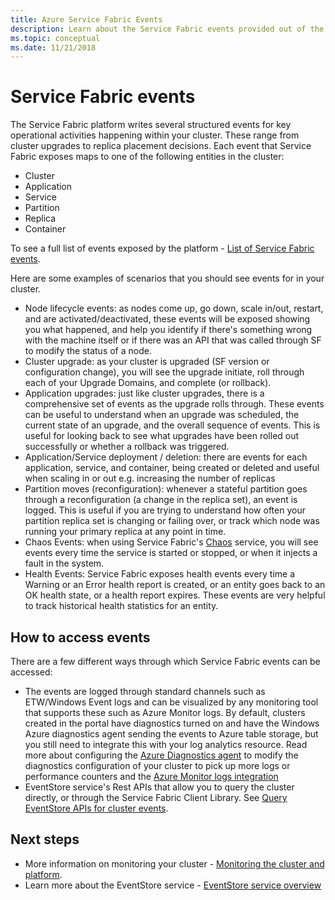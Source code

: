 ```yaml
---
title: Azure Service Fabric Events 
description: Learn about the Service Fabric events provided out of the box to help you monitor your Azure Service Fabric cluster.
ms.topic: conceptual
ms.date: 11/21/2018
---
```


# Service Fabric events 

The Service Fabric platform writes several structured events for key operational activities happening within your cluster. These range from cluster upgrades to replica placement decisions. Each event that Service Fabric exposes maps to one of the following entities in the cluster:
* Cluster
* Application
* Service
* Partition
* Replica 
* Container

To see a full list of events exposed by the platform - [List of Service Fabric events](service-fabric-diagnostics-event-generation-operational.md).

Here are some examples of scenarios that you should see events for in your cluster. 
* Node lifecycle events: as nodes come up, go down, scale in/out, restart, and are activated/deactivated, these events will be exposed showing you what happened, and help you identify if there's something wrong with the machine itself or if there was an API that was called through SF to modify the status of a node.
* Cluster upgrade: as your cluster is upgraded (SF version or configuration change), you will see the upgrade initiate, roll through each of your Upgrade Domains, and complete (or rollback). 
* Application upgrades: just like cluster upgrades, there is a comprehensive set of events as the upgrade rolls through. These events can be useful to understand when an upgrade was scheduled, the current state of an upgrade, and the overall sequence of events. This is useful for looking back to see what upgrades have been rolled out successfully or whether a rollback was triggered.
* Application/Service deployment / deletion: there are events for each application, service, and container, being created or deleted and useful when scaling in or out e.g. increasing the number of replicas
* Partition moves (reconfiguration): whenever a stateful partition goes through a reconfiguration (a change in the replica set), an event is logged. This is useful if you are trying to understand how often your partition replica set is changing or failing over, or track which node was running your primary replica at any point in time.
* Chaos Events: when using Service Fabric's [Chaos](service-fabric-controlled-chaos.md) service, you will see events every time the service is started or stopped, or when it injects a fault in the system.
* Health Events: Service Fabric exposes health events every time a Warning or an Error health report is created, or an entity goes back to an OK health state, or a health report expires. These events are very helpful to track historical health statistics for an entity. 

## How to access events

There are a few different ways through which Service Fabric events can be accessed:
* The events are logged through standard channels such as ETW/Windows Event logs and can be visualized by any monitoring tool that supports these such as Azure Monitor logs. By default, clusters created in the portal have diagnostics turned on and have the Windows Azure diagnostics agent sending the events to Azure table storage, but you still need to integrate this with your log analytics resource. Read more about configuring the [Azure Diagnostics agent](service-fabric-diagnostics-event-aggregation-wad.md) to modify the diagnostics configuration of your cluster to pick up more logs or performance counters and the [Azure Monitor logs integration](service-fabric-diagnostics-event-analysis-oms.md)
* EventStore service's Rest APIs that allow you to query the cluster directly, or through the Service Fabric Client Library. See [Query EventStore APIs for cluster events](service-fabric-diagnostics-eventstore-query.md).

## Next steps
* More information on monitoring your cluster - [Monitoring the cluster and platform](service-fabric-diagnostics-event-generation-infra.md).
* Learn more about the EventStore service - [EventStore service overview](service-fabric-diagnostics-eventstore.md)
